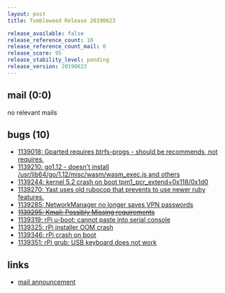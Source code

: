 ```yaml
---
layout: post
title: Tumbleweed Release 20190623

release_available: false
release_reference_count: 10
release_reference_count_mail: 0
release_score: 95
release_stability_level: pending
release_version: 20190623
---
```


## mail (0:0)

no relevant mails

## bugs (10)

<!--more-->

- [1139018: Gparted requires btrfs-progs - should be recommends, not requires.](https://bugzilla.opensuse.org/show_bug.cgi?id=1139018)
- [1139210: go1.12 - doesn't install /usr/lib64/go/1.12/misc/wasm/wasm_exec.js and others](https://bugzilla.opensuse.org/show_bug.cgi?id=1139210)
- [1139244: kernel 5.2 crash on boot tpm1_pcr_extend+0x118/0x1d0](https://bugzilla.opensuse.org/show_bug.cgi?id=1139244)
- [1139270: Yast uses old rubocop that prevents to use newer ruby features.](https://bugzilla.opensuse.org/show_bug.cgi?id=1139270)
- [1139285: NetworkManager no longer saves VPN passwords](https://bugzilla.opensuse.org/show_bug.cgi?id=1139285)
- ~~[1139295: Kmail: Possibly Missing requirements](https://bugzilla.opensuse.org/show_bug.cgi?id=1139295)~~
- [1139319: rPi u-boot: cannot paste into serial console](https://bugzilla.opensuse.org/show_bug.cgi?id=1139319)
- [1139325: rPi installer OOM crash](https://bugzilla.opensuse.org/show_bug.cgi?id=1139325)
- [1139346: rPi crash on boot](https://bugzilla.opensuse.org/show_bug.cgi?id=1139346)
- [1139351: rPi grub: USB keyboard does not work](https://bugzilla.opensuse.org/show_bug.cgi?id=1139351)



## links

- [mail announcement](https://lists.opensuse.org/opensuse-factory/2019-06/msg00409.html)
